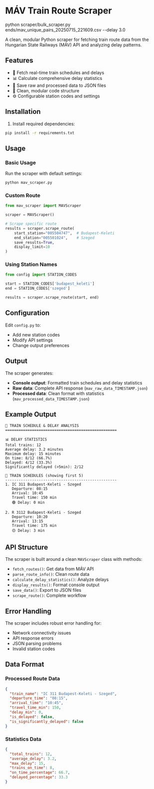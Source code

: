 # MÁV Train Route Scraper

python scraper/bulk_scraper.py ends/mav_unique_pairs_20250715_221609.csv --delay 3.0

A clean, modular Python scraper for fetching train route data from the Hungarian State Railways (MÁV) API and analyzing delay patterns.

## Features

- 🚆 Fetch real-time train schedules and delays
- 📊 Calculate comprehensive delay statistics
- 💾 Save raw and processed data to JSON files
- 🎯 Clean, modular code structure
- ⚙️ Configurable station codes and settings

## Installation

1. Install required dependencies:
```bash
pip install -r requirements.txt
```

## Usage

### Basic Usage

Run the scraper with default settings:
```bash
python mav_scraper.py
```

### Custom Route

```python
from mav_scraper import MAVScraper

scraper = MAVScraper()

# Scrape specific route
results = scraper.scrape_route(
    start_station="005504747",  # Budapest-Keleti
    end_station="005501024",    # Szeged
    save_results=True,
    display_limit=10
)
```

### Using Station Names

```python
from config import STATION_CODES

start = STATION_CODES['budapest_keleti']
end = STATION_CODES['szeged']

results = scraper.scrape_route(start, end)
```

## Configuration

Edit `config.py` to:
- Add new station codes
- Modify API settings
- Change output preferences

## Output

The scraper generates:
- **Console output**: Formatted train schedules and delay statistics
- **Raw data**: Complete API response (`mav_raw_data_TIMESTAMP.json`)
- **Processed data**: Clean format with statistics (`mav_processed_data_TIMESTAMP.json`)

## Example Output

```
🚆 TRAIN SCHEDULE & DELAY ANALYSIS
==================================================

📊 DELAY STATISTICS
Total trains: 12
Average delay: 3.2 minutes
Maximum delay: 15 minutes
On time: 8/12 (66.7%)
Delayed: 4/12 (33.3%)
Significantly delayed (>5min): 2/12

🚂 TRAIN SCHEDULES (showing first 5)
--------------------------------------------------
1. IC 311 Budapest-Keleti - Szeged
   Departure: 08:15
   Arrival: 10:45
   Travel time: 150 min
   🟢 Delay: 0 min

2. R 3112 Budapest-Keleti - Szeged
   Departure: 10:20
   Arrival: 13:15
   Travel time: 175 min
   🟡 Delay: 3 min
```

## API Structure

The scraper is built around a clean `MAVScraper` class with methods:

- `fetch_routes()`: Get data from MÁV API
- `parse_route_info()`: Clean route data
- `calculate_delay_statistics()`: Analyze delays
- `display_results()`: Format console output
- `save_data()`: Export to JSON files
- `scrape_route()`: Complete workflow

## Error Handling

The scraper includes robust error handling for:
- Network connectivity issues
- API response errors  
- JSON parsing problems
- Invalid station codes

## Data Format

### Processed Route Data
```json
{
  "train_name": "IC 311 Budapest-Keleti - Szeged",
  "departure_time": "08:15",
  "arrival_time": "10:45", 
  "travel_time_min": 150,
  "delay_min": 0,
  "is_delayed": false,
  "is_significantly_delayed": false
}
```

### Statistics Data
```json
{
  "total_trains": 12,
  "average_delay": 3.2,
  "max_delay": 15,
  "trains_on_time": 8,
  "on_time_percentage": 66.7,
  "delayed_percentage": 33.3
}
``` 